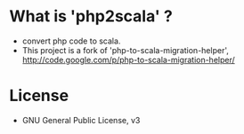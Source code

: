 # What is 'php2scala' ?

* convert php code to scala.
* This project is a fork of 'php-to-scala-migration-helper', http://code.google.com/p/php-to-scala-migration-helper/

# License

* GNU General Public License, v3
